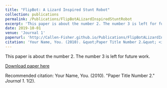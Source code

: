 ```yaml
---
title: "FlipBot: A Lizard Inspired Stunt Robot"
collection: publications
permalink: /Publications/FlipBotALizardInspiredStuntRobot
excerpt: 'This paper is about the number 2. The number 3 is left for future work.'
date: 2019-10-01
venue: 'Journal 1'
paperurl: 'http://Callen-Fisher.github.io/Publications/FlipBotALizardInspiredStuntRobot.pdf'
citation: 'Your Name, You. (2010). &quot;Paper Title Number 2.&quot; <i>Journal 1</i>. 1(2).'
---
```

This paper is about the number 2. The number 3 is left for future work.

[Download paper here](http://Callen-Fisher.github.io/Publications/FlipBotALizardInspiredStuntRobot.pdf)

Recommended citation: Your Name, You. (2010). "Paper Title Number 2." <i>Journal 1</i>. 1(2).
